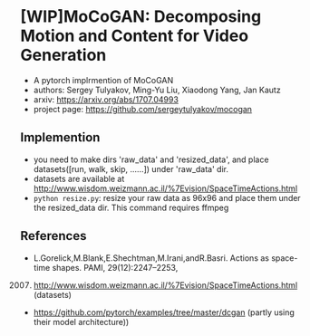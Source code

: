# [WIP]MoCoGAN: Decomposing Motion and Content for Video Generation

- A pytorch implrmention of MoCoGAN
- authors: Sergey Tulyakov, Ming-Yu Liu, Xiaodong Yang, Jan Kautz
- arxiv: https://arxiv.org/abs/1707.04993
- project page: https://github.com/sergeytulyakov/mocogan

## Implemention

- you need to make dirs 'raw_data' and 'resized_data', and place datasets([run, walk, skip, ......]) under 'raw_data' dir.
- datasets are available at http://www.wisdom.weizmann.ac.il/%7Evision/SpaceTimeActions.html
- `python resize.py`: resize your raw data as 96x96 and place them under the resized_data dir. This command requires ffmpeg


## References

- L.Gorelick,M.Blank,E.Shechtman,M.Irani,andR.Basri.
Actions as space-time shapes. PAMI, 29(12):2247–2253,
2007. http://www.wisdom.weizmann.ac.il/%7Evision/SpaceTimeActions.html (datasets)
- https://github.com/pytorch/examples/tree/master/dcgan (partly using their model architecture)) 

